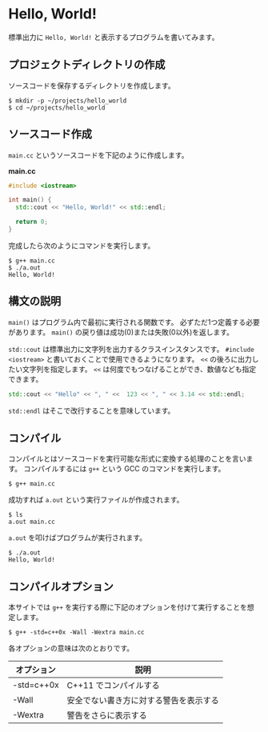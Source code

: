 # Hello, World!

標準出力に `Hello, World!` と表示するプログラムを書いてみます。

## プロジェクトディレクトリの作成

ソースコードを保存するディレクトリを作成します。

    $ mkdir -p ~/projects/hello_world
    $ cd ~/projects/hello_world

## ソースコード作成

`main.cc` というソースコードを下記のように作成します。

**main.cc**

```cpp
#include <iostream>

int main() {
  std::cout << "Hello, World!" << std::endl;

  return 0;
}
```

完成したら次のようにコマンドを実行します。

    $ g++ main.cc
    $ ./a.out
    Hello, World!

## 構文の説明

`main()` はプログラム内で最初に実行される関数です。
必ずただ1つ定義する必要があります。
`main()` の戻り値は成功(0)または失敗(0以外)を返します。

`std::cout` は標準出力に文字列を出力するクラスインスタンスです。
`#include <iostream>` と書いておくことで使用できるようになります。
`<<` の後ろに出力したい文字列を指定します。
`<<` は何度でもつなげることができ、数値なども指定できます。

```cpp
std::cout << "Hello" << ", " <<  123 << ", " << 3.14 << std::endl;
```

`std::endl` はそこで改行することを意味しています。

## コンパイル

コンパイルとはソースコードを実行可能な形式に変換する処理のことを言います。
コンパイルするには `g++` という GCC のコマンドを実行します。

    $ g++ main.cc

成功すれば `a.out` という実行ファイルが作成されます。

    $ ls
    a.out main.cc

`a.out` を叩けばプログラムが実行されます。

    $ ./a.out
    Hello, World!

## コンパイルオプション

本サイトでは `g++` を実行する際に下記のオプションを付けて実行することを想定します。

    $ g++ -std=c++0x -Wall -Wextra main.cc

各オプションの意味は次のとおりです。

| オプション | 説明                                   |
| ---------- | -------------------------------------- |
| -std=c++0x | C++11 でコンパイルする                 |
| -Wall      | 安全でない書き方に対する警告を表示する |
| -Wextra    | 警告をさらに表示する                   |
